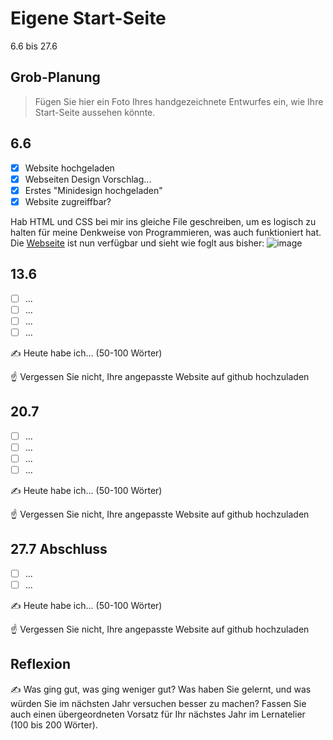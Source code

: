 # Eigene Start-Seite

6.6 bis 27.6

## Grob-Planung

> Fügen Sie hier ein Foto Ihres handgezeichnete Entwurfes ein, wie Ihre Start-Seite aussehen könnte.

## 6.6
- [x] Website hochgeladen
- [x] Webseiten Design Vorschlag... 
- [x] Erstes "Minidesign hochgeladen"
- [x] Website zugreiffbar?

Hab HTML und CSS bei mir ins gleiche File geschreiben, um es logisch zu halten für meine Denkweise von Programmieren, was auch funktioniert hat.
Die [Webseite](https://gvevtrovka.github.io/) ist nun verfügbar und sieht wie foglt aus bisher:
![image](https://github.com/user-attachments/assets/494ac557-e119-4723-87ac-94d26b5c6dc3)


## 13.6

- [ ] ...
- [ ] ...
- [ ] ...
- [ ] ...

✍️ Heute habe ich... (50-100 Wörter)

☝️ Vergessen Sie nicht, Ihre angepasste Website auf github hochzuladen

## 20.7

- [ ] ...
- [ ] ...
- [ ] ...
- [ ] ...

✍️ Heute habe ich... (50-100 Wörter)

☝️ Vergessen Sie nicht, Ihre angepasste Website auf github hochzuladen

## 27.7 Abschluss

- [ ] ...
- [ ] ...

✍️ Heute habe ich... (50-100 Wörter)

☝️ Vergessen Sie nicht, Ihre angepasste Website auf github hochzuladen

## Reflexion

✍️ Was ging gut, was ging weniger gut? Was haben Sie gelernt, und was würden Sie im nächsten Jahr versuchen besser zu machen? Fassen Sie auch einen übergeordneten Vorsatz für Ihr nächstes Jahr im Lernatelier (100 bis 200 Wörter).
